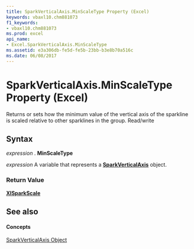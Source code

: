 ```yaml
---
title: SparkVerticalAxis.MinScaleType Property (Excel)
keywords: vbaxl10.chm881073
f1_keywords:
- vbaxl10.chm881073
ms.prod: excel
api_name:
- Excel.SparkVerticalAxis.MinScaleType
ms.assetid: e3a306db-fe5d-fe5b-23bb-b3e8b70a516c
ms.date: 06/08/2017
---
```



# SparkVerticalAxis.MinScaleType Property (Excel)

Returns or sets how the minimum value of the vertical axis of the sparkline is scaled relative to other sparklines in the group. Read/write


## Syntax

 _expression_ . **MinScaleType**

 _expression_ A variable that represents a **[SparkVerticalAxis](Excel.SparkVerticalAxis.md)** object.


### Return Value

 **[XlSparkScale](Excel.XlSparkScale.md)**


## See also


#### Concepts


[SparkVerticalAxis Object](Excel.SparkVerticalAxis.md)


